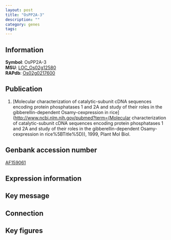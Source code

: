 ```yaml
---
layout: post
title: "OsPP2A-3"
description: ""
category: genes
tags: 
---
```


## Information
__Symbol__: OsPP2A-3  
__MSU__: [LOC_Os02g12580](http://rice.plantbiology.msu.edu/cgi-bin/ORF_infopage.cgi?orf=LOC_Os02g12580)  
__RAPdb__: [Os02g0217600](http://rapdb.dna.affrc.go.jp/viewer/gbrowse_details/irgsp1?name=Os02g0217600)  

## Publication
1. [Molecular characterization of catalytic-subunit cDNA sequences encoding protein phosphatases 1 and 2A and study of their roles in the gibberellin-dependent Osamy-cexpression in rice](http://www.ncbi.nlm.nih.gov/pubmed?term=(Molecular characterization of catalytic-subunit cDNA sequences encoding protein phosphatases 1 and 2A and study of their roles in the gibberellin-dependent Osamy-cexpression in rice%5BTitle%5D)), 1999, Plant Mol Biol.

## Genbank accession number
[AF159061](http://www.ncbi.nlm.nih.gov/nuccore/AF159061)

## Expression information

## Key message

## Connection

## Key figures


